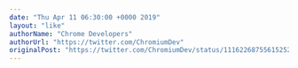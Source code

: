 ```yaml
---
date: "Thu Apr 11 06:30:00 +0000 2019"
layout: "like"
authorName: "Chrome Developers"
authorUrl: "https://twitter.com/ChromiumDev"
originalPost: "https://twitter.com/ChromiumDev/status/1116226875561525248"
---
```

